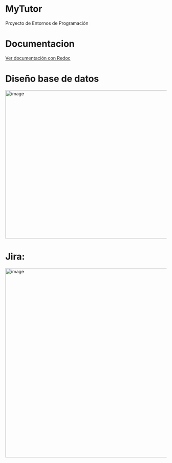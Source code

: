 # MyTutor
Proyecto de Entornos de Programación

# Documentacion
[Ver documentación con Redoc](https://redocly.github.io/redoc/?url=https://raw.githubusercontent.com/JuanLeon04/MyTutor/main/mytutor_backend/documentacion.json)

# Diseño base de datos
<img width="914" height="463" alt="image" src="https://github.com/user-attachments/assets/c14a4e37-947b-42a2-b599-8e6970b8c3f5" />

# Jira:
<img width="1280" height="591" alt="image" src="https://github.com/user-attachments/assets/d16db16f-cf49-4ea2-931c-543093cee165" />
